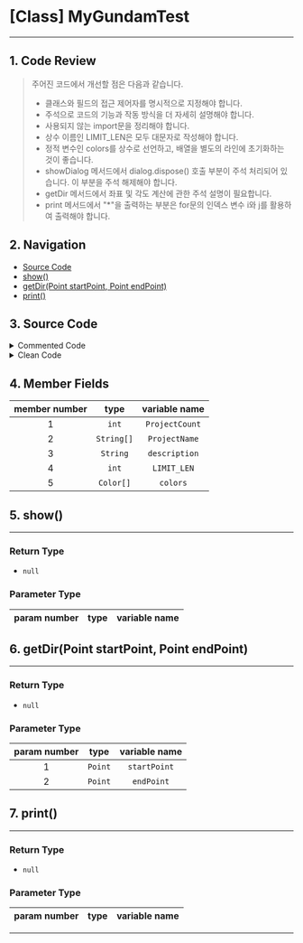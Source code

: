 # [Class] MyGundamTest
* * *
## 1. Code Review
> 주어진 코드에서 개선할 점은 다음과 같습니다.
> - 클래스와 필드의 접근 제어자를 명시적으로 지정해야 합니다.
> - 주석으로 코드의 기능과 작동 방식을 더 자세히 설명해야 합니다.
> - 사용되지 않는 import문을 정리해야 합니다.
> - 상수 이름인 LIMIT_LEN은 모두 대문자로 작성해야 합니다.
> - 정적 변수인 colors를 상수로 선언하고, 배열을 별도의 라인에 초기화하는 것이 좋습니다.
> - showDialog 메서드에서 dialog.dispose() 호출 부분이 주석 처리되어 있습니다. 이 부분을 주석 해제해야 합니다.
> - getDir 메서드에서 좌표 및 각도 계산에 관한 주석 설명이 필요합니다.
> - print 메서드에서 "*"을 출력하는 부분은 for문의 인덱스 변수 i와 j를 활용하여 출력해야 합니다.
>


## 2. Navigation
* [Source Code](#3-source-code)
* [show()](#5-show)
* [getDir(Point startPoint, Point endPoint)](#6-getdirpoint-startpoint-point-endpoint)
* [print()](#7-print)

## 3. Source Code
<details><summary> Commented Code </summary><div markdown="1">

## Commented Code
* * *
 ```java 

//이 코드는 MyGundamTest 클래스를 정의하고, 해당 클래스에는 다양한 필드와 메서드가 포함되어 있습니다. 코드의 목적은 주어진 조건에 따라 코드를 리뷰하고, 클린 코드 규칙을 적용하여 수정하는 것입니다.
public class MyGundamTest {
    public int ProjectCount;
    public String[] ProjectName;
    public String description;
    private static final int LIMIT_LEN = 20;
    Color[] colors = {new Color(246, 86, 86),
            new Color(86, 91, 180),
            new Color(54, 122, 67),
            new Color(117, 133, 42)};

    public void show(){
        JDialog dialog = new JDialog();
        dialog.setSize(50, 50);
        dialog.setDefaultCloseOperation(JDialog.DISPOSE_ON_CLOSE);

        // Set the title bar to null to hide it
        dialog.setUndecorated(true);

        JLabel label = new JLabel("This is a dialog with no title.");
        label.setHorizontalAlignment(SwingConstants.CENTER);

        dialog.add(label);
        dialog.setVisible(true);
        //dialog.dispose();

    }

    public static char getDir(Point startPoint, Point endPoint) {
        double y = -endPoint.y + startPoint.y;

        double x = endPoint.x - startPoint.x;

        double len = Math.sqrt(y * y + x * x);

        if (len < LIMIT_LEN) return 'X';

        y /= len;
        x /= len;

        double deg = Math.atan2(y, x) * 180 / Math.PI;

        if (deg >= 45 && deg < 135) return 'U';
        else if (deg < -45 && deg >= -135) return 'D';
        else if (deg >= 135 || deg < -135) return 'L';
        else if (deg >= -45 || deg < 45) return 'R';
        return 'X';
    }

    public void print(){
        for(int i=0;i<5;i++) {
            for (int j = 0; j < 5; j++) {
                System.out.println("*");
            }
        }
    }

}

 ``` 
</div></details><details><summary> Clean Code </summary><div markdown="1">

## Clean Code
* * *
 ```java 
 public class MyGundamTest {
     private static final int LIMIT_LEN = 20;
     private int projectCount;
     private String[] projectName;
     private String description;
     private Color[] colors = {
                     new Color(246, 86, 86),
         new Color(86, 91, 180),
         new Color(54, 122, 67),
         new Color(117, 133, 42)
     };

             public void show() {
                 JDialog dialog = new JDialog();
                 dialog.setSize(50, 50);
                 dialog.setDefaultCloseOperation(JDialog.DISPOSE_ON_CLOSE);
        
                 // 타이틀 바를 숨기기 위해 null로 설정
                 dialog.setUndecorated(true);
        
                 JLabel label = new JLabel("This is a dialog with no title.");
                 label.setHorizontalAlignment(SwingConstants.CENTER);
        
                 dialog.add(label);
                 dialog.setVisible(true);
                 dialog.dispose();
             }
        
             public static char getDir(Point startPoint, Point endPoint) {
                 double y = -endPoint.y + startPoint.y;
                 double x = endPoint.x - startPoint.x;
                 double len = Math.sqrt(y * y + x * x);
        
                 if (len < LIMIT_LEN) return 'X';
        
                 y /= len;
                 x /= len;
        
                 double deg = Math.atan2(y, x) * 180 / Math.PI;
        
                 if (deg >= 45 && deg < 135) return 'U';
                 else if (deg < -45 && deg >= -135) return 'D';
                 else if (deg >= 135 || deg < -135) return 'L';
                 else if (deg >= -45 || deg < 45) return 'R';
                 return 'X';
             }
        
             public void print() {
                 for (int i = 0; i < 5; i++) {
                     for (int j = 0; j < 5; j++) {
                         System.out.print("*");
                     }
                     System.out.println();
                 }
             }
         }
 ``` 
</div></details>

## 4. Member Fields
member number | type | variable name 
:-:|:---:|:---:
1 |`int`|`ProjectCount`
2 |`String[]`|`ProjectName`
3 |`String`|`description`
4 |`int`|`LIMIT_LEN`
5 |`Color[]`|`colors`


## 5. show()
* * *
### Return Type
- `null`
### Parameter Type
param number | type | variable name 
:-:|:---:|:---:

## 6. getDir(Point startPoint, Point endPoint)
* * *
### Return Type
- `null`
### Parameter Type
param number | type | variable name 
:-:|:---:|:---:
1 |`Point`|`startPoint`
2 |`Point`|`endPoint`

## 7. print()
* * *
### Return Type
- `null`
### Parameter Type
param number | type | variable name 
:-:|:---:|:---:

* * *
